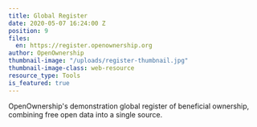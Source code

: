 ```yaml
---
title: Global Register
date: 2020-05-07 16:24:00 Z
position: 9
files:
  en: https://register.openownership.org
author: OpenOwnership
thumbnail-image: "/uploads/register-thumbnail.jpg"
thumbnail-image-class: web-resource
resource_type: Tools
is_featured: true
---
```


OpenOwnership's demonstration global register of beneficial ownership, combining free open data into a single source.
